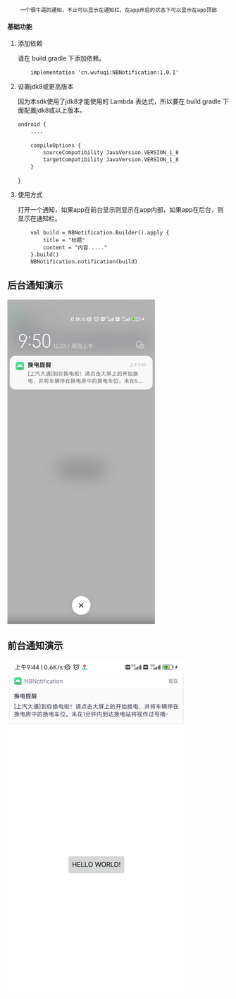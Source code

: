 ```
    一个很牛逼的通知，不止可以显示在通知栏，在app开启的状态下可以显示在app顶部
```

#### 基础功能
1. 添加依赖

    请在 build.gradle 下添加依赖。

    ``` 
        implementation 'cn.wufuqi:NBNotification:1.0.1'
    ```


2. 设置jdk8或更高版本

    因为本sdk使用了jdk8才能使用的 Lambda 表达式，所以要在 build.gradle 下面配置jdk8或以上版本。

    ``` 
    android {
        ....

        compileOptions {
            sourceCompatibility JavaVersion.VERSION_1_8
            targetCompatibility JavaVersion.VERSION_1_8
        }
        
    }
    ```

3. 使用方式

    打开一个通知，如果app在前台显示则显示在app内部，如果app在后台，则显示在通知栏。

    ```
        val build = NBNotification.Builder().apply {
            title = "标题"
            content = "内容....."
        }.build()
        NBNotification.notification(build)

    ```


## 后台通知演示
#### ![后台通知](https://raw.githubusercontent.com/wufuqi123/NBNotification/master/img/bar.png)


## 前台通知演示
#### ![前台通知](https://raw.githubusercontent.com/wufuqi123/NBNotification/master/img/front.png)


